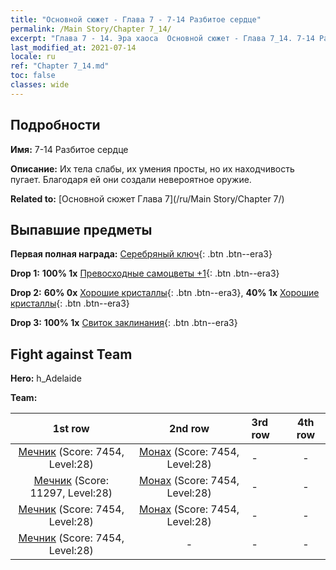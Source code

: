 ```yaml
---
title: "Основной сюжет - Глава 7 - 7-14 Разбитое сердце"
permalink: /Main Story/Chapter 7_14/
excerpt: "Глава 7 - 14. Эра хаоса  Основной сюжет - Глава 7_14. 7-14 Разбитое сердце"
last_modified_at: 2021-07-14
locale: ru
ref: "Chapter 7_14.md"
toc: false
classes: wide
---
```


## Подробности

 **Имя:** 7-14 Разбитое сердце

 **Описание:** Их тела слабы, их умения просты, но их находчивость пугает. Благодаря ей они создали невероятное оружие.

 **Related to:** [Основной сюжет Глава 7](/ru/Main Story/Chapter 7/)

## Выпавшие предметы

 **Первая полная награда:** [Серебряный ключ](/ItemsRU/con_693/){: .btn .btn--era3}

 **Drop 1:** **100% 1x** [Превосходные самоцветы +1](/ItemsRU/mat_23/){: .btn .btn--era3}

 **Drop 2:** **60% 0x** [Хорошие кристаллы](/ItemsRU/mat_17/){: .btn .btn--era3}, **40% 1x** [Хорошие кристаллы](/ItemsRU/mat_17/){: .btn .btn--era3}

 **Drop 3:** **100% 1x** [Свиток заклинания](/ItemsRU/con_694/){: .btn .btn--era3}


## Fight against Team
 **Hero:** h_Adelaide

 **Team:**


  | 1st row | 2nd row | 3rd row | 4th row |
  |:----:|:----:|:----|:----:|
  | [Мечник](/ru/units/Swordsman/) (Score: 7454, Level:28)  | [Монах](/ru/units/Monk/) (Score: 7454, Level:28)  | - | - |
  | [Мечник](/ru/units/Swordsman/) (Score: 11297, Level:28)  | [Монах](/ru/units/Monk/) (Score: 7454, Level:28)  | - | - |
  | [Мечник](/ru/units/Swordsman/) (Score: 7454, Level:28)  | [Монах](/ru/units/Monk/) (Score: 7454, Level:28)  | - | - |
  | [Мечник](/ru/units/Swordsman/) (Score: 7454, Level:28)  | - | - | - |


